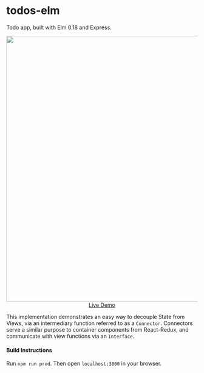 # todos-elm

Todo app, built with Elm 0.18 and Express.

<p align="center">
  <a href="https://todos-elm.now.sh" target="_blank">
    <img src="https://user-images.githubusercontent.com/12771126/28741088-c71bb0b0-73c3-11e7-961a-6918a7cd9e97.png" width="700px">
    <br>
    Live Demo
  </a>
</p>

This implementation demonstrates an easy way to decouple State from
Views, via an intermediary function referred to as a `Connector`. Connectors
serve a similar purpose to container components from React-Redux, and communicate with
view functions via an `Interface`.

#### Build Instructions
Run `npm run prod`. Then open `localhost:3000` in your browser.
